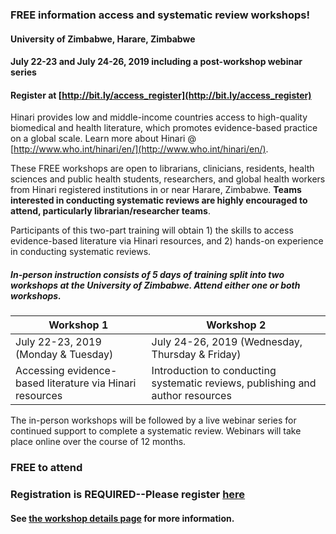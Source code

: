 ### FREE information access and systematic review workshops!
#### University of Zimbabwe, Harare, Zimbabwe
#### July 22-23 and July 24-26, 2019 including a post-workshop webinar series 


#### Register at  [http://bit.ly/access_register](http://bit.ly/access_register)
 
Hinari provides low and middle-income countries access to high-quality biomedical and health literature, which promotes evidence-based practice on a global scale.  Learn more about Hinari @ [http://www.who.int/hinari/en/](http://www.who.int/hinari/en/).

These FREE workshops are open to librarians, clinicians, residents, health sciences and public health students, researchers, and global health workers from Hinari registered institutions in or near Harare, Zimbabwe.  **Teams interested in conducting systematic reviews are highly encouraged to attend, particularly librarian/researcher teams**.
 
Participants of this two-part training will obtain 1) the skills to access evidence-based literature via Hinari resources, and 2) hands-on experience in conducting systematic reviews.

##### In-person instruction consists of 5 days of training split into two workshops at the University of Zimbabwe.  Attend either one or both workshops.

Workshop 1 | Workshop 2
-----------|-----------
July 22-23, 2019 (Monday & Tuesday) | July 24-26, 2019 (Wednesday, Thursday & Friday)
Accessing evidence-based literature via Hinari resources | Introduction to conducting systematic reviews, publishing and author resources


The in-person workshops will be followed by a live webinar series for continued support to complete a systematic review. Webinars will take place online over the course of 12 months. 
 
### FREE to attend
### Registration is REQUIRED--Please register [here](http://bit.ly/access_register)
#### See [the workshop details page](https://rootsandberries.github.io/UZim_SRWorkshop/details) for more information.

